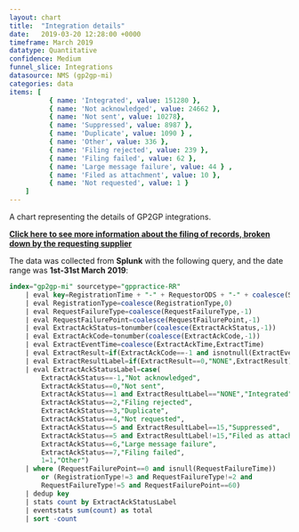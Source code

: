 ```yaml
---
layout: chart
title:  "Integration details"
date:   2019-03-20 12:28:00 +0000
timeframe: March 2019
datatype: Quantitative
confidence: Medium
funnel_slice: Integrations
datasource: NMS (gp2gp-mi)
categories: data
items: [ 
          { name: 'Integrated', value: 151280 },
          { name: 'Not acknowledged', value: 24662 },
          { name: 'Not sent', value: 10278},
          { name: 'Suppressed', value: 8987 },
          { name: 'Duplicate', value: 1090 } ,
          { name: 'Other', value: 336 },
          { name: 'Filing rejected', value: 239 },
          { name: 'Filing failed', value: 62 },
          { name: 'Large message failure', value: 44 } ,
          { name: 'Filed as attachment', value: 10 },
          { name: 'Not requested', value: 1 }
    ]
---
```

A chart representing the details of GP2GP integrations.

**[Click here to see more information about the filing of records, broken down by the requesting supplier](/prm-funnel/charts/2019-03/filing-details.html)**

The data was collected from **Splunk** with the following query, and the date range was **1st-31st March 2019**:

```sql
index="gp2gp-mi" sourcetype="gppractice-RR" 
    | eval key=RegistrationTime + "-" + RequestorODS + "-" + coalesce(SenderODS,"Unknown")            
    | eval RegistrationType=coalesce(RegistrationType,0)
    | eval RequestFailureType=coalesce(RequestFailureType,-1) 
    | eval RequestFailurePoint=coalesce(RequestFailurePoint,-1)
    | eval ExtractAckStatus=tonumber(coalesce(ExtractAckStatus,-1))
    | eval ExtractAckCode=tonumber(coalesce(ExtractAckCode,-1))
    | eval ExtractEventTime=coalesce(ExtractAckTime,ExtractTime)
    | eval ExtractResult=if(ExtractAckCode==-1 and isnotnull(ExtractEventTime),0,ExtractAckCode)
    | eval ExtractResultLabel=if(ExtractResult==0,"NONE",ExtractResult)
    | eval ExtractAckStatusLabel=case(
        ExtractAckStatus==-1,"Not acknowledged",
        ExtractAckStatus==0,"Not sent",
        ExtractAckStatus==1 and ExtractResultLabel=="NONE","Integrated",
        ExtractAckStatus==2,"Filing rejected",
        ExtractAckStatus==3,"Duplicate",
        ExtractAckStatus==4,"Not requested",
        ExtractAckStatus==5 and ExtractResultLabel==15,"Suppressed",
        ExtractAckStatus==5 and ExtractResultLabel!=15,"Filed as attachment",
        ExtractAckStatus==6,"Large message failure",
        ExtractAckStatus==7,"Filing failed", 
        1=1,"Other")
    | where (RequestFailurePoint==0 and isnull(RequestFailureTime)) 
        or (RegistrationType!=3 and RequestFailureType!=2 and 
        RequestFailureType!=5 and RequestFailurePoint==60)
    | dedup key 
    | stats count by ExtractAckStatusLabel
    | eventstats sum(count) as total
    | sort -count
```

